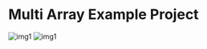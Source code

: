 # Multi Array Example Project
![img1](C:\Users\umutp\IdeaProjects\MultiArrray_B\Odev.png)
![img1](C:\Users\umutp\IdeaProjects\MultiArrray_B\intelijOdev.png)